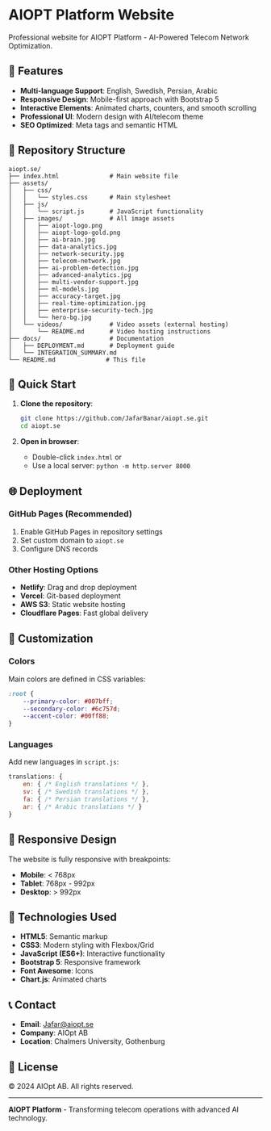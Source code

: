 # AIOPT Platform Website

Professional website for AIOPT Platform - AI-Powered Telecom Network Optimization.

## 🌟 Features

- **Multi-language Support**: English, Swedish, Persian, Arabic
- **Responsive Design**: Mobile-first approach with Bootstrap 5
- **Interactive Elements**: Animated charts, counters, and smooth scrolling
- **Professional UI**: Modern design with AI/telecom theme
- **SEO Optimized**: Meta tags and semantic HTML

## 📁 Repository Structure

```
aiopt.se/
├── index.html              # Main website file
├── assets/
│   ├── css/
│   │   └── styles.css      # Main stylesheet
│   ├── js/
│   │   └── script.js       # JavaScript functionality
│   ├── images/             # All image assets
│   │   ├── aiopt-logo.png
│   │   ├── aiopt-logo-gold.png
│   │   ├── ai-brain.jpg
│   │   ├── data-analytics.jpg
│   │   ├── network-security.jpg
│   │   ├── telecom-network.jpg
│   │   ├── ai-problem-detection.jpg
│   │   ├── advanced-analytics.jpg
│   │   ├── multi-vendor-support.jpg
│   │   ├── ml-models.jpg
│   │   ├── accuracy-target.jpg
│   │   ├── real-time-optimization.jpg
│   │   ├── enterprise-security-tech.jpg
│   │   └── hero-bg.jpg
│   └── videos/             # Video assets (external hosting)
│       └── README.md       # Video hosting instructions
├── docs/                   # Documentation
│   ├── DEPLOYMENT.md       # Deployment guide
│   └── INTEGRATION_SUMMARY.md
└── README.md              # This file
```

## 🚀 Quick Start

1. **Clone the repository**:
   ```bash
   git clone https://github.com/JafarBanar/aiopt.se.git
   cd aiopt.se
   ```

2. **Open in browser**:
   - Double-click `index.html` or
   - Use a local server: `python -m http.server 8000`

## 🌐 Deployment

### GitHub Pages (Recommended)
1. Enable GitHub Pages in repository settings
2. Set custom domain to `aiopt.se`
3. Configure DNS records

### Other Hosting Options
- **Netlify**: Drag and drop deployment
- **Vercel**: Git-based deployment
- **AWS S3**: Static website hosting
- **Cloudflare Pages**: Fast global delivery

## 🎨 Customization

### Colors
Main colors are defined in CSS variables:
```css
:root {
    --primary-color: #007bff;
    --secondary-color: #6c757d;
    --accent-color: #00ff88;
}
```

### Languages
Add new languages in `script.js`:
```javascript
translations: {
    en: { /* English translations */ },
    sv: { /* Swedish translations */ },
    fa: { /* Persian translations */ },
    ar: { /* Arabic translations */ }
}
```

## 📱 Responsive Design

The website is fully responsive with breakpoints:
- **Mobile**: < 768px
- **Tablet**: 768px - 992px
- **Desktop**: > 992px

## 🔧 Technologies Used

- **HTML5**: Semantic markup
- **CSS3**: Modern styling with Flexbox/Grid
- **JavaScript (ES6+)**: Interactive functionality
- **Bootstrap 5**: Responsive framework
- **Font Awesome**: Icons
- **Chart.js**: Animated charts

## 📞 Contact

- **Email**: Jafar@aiopt.se
- **Company**: AIOpt AB
- **Location**: Chalmers University, Gothenburg

## 📄 License

© 2024 AIOpt AB. All rights reserved.

---

**AIOPT Platform** - Transforming telecom operations with advanced AI technology. 